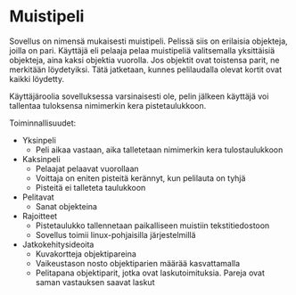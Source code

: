 # Muistipeli

Sovellus on nimensä mukaisesti muistipeli. Pelissä siis on erilaisia objekteja, joilla on pari.
Käyttäjä eli pelaaja pelaa muistipeliä valitsemalla yksittäisiä objekteja, aina kaksi objektia vuorolla.
Jos objektit ovat toistensa parit, ne merkitään löydetyiksi. Tätä jatketaan,
kunnes pelilaudalla olevat kortit ovat kaikki löydetty.

Käyttäjäroolia sovelluksessa varsinaisesti ole, pelin jälkeen käyttäjä voi tallentaa tuloksensa
nimimerkin kera pistetaulukkoon.

Toiminnallisuudet: 

* Yksinpeli
	* Peli aikaa vastaan, aika talletetaan nimimerkin kera tulostaulukkoon
* Kaksinpeli
	* Pelaajat pelaavat vuorollaan
	* Voittaja on eniten pisteitä kerännyt, kun pelilauta on tyhjä
	* Pisteitä ei talleteta taulukkoon
* Pelitavat
	* Sanat objekteina
* Rajoitteet
	* Pistetaulukko tallennetaan paikalliseen muistiin tekstitiedostoon
	* Sovellus toimii linux-pohjaisilla järjestelmillä
* Jatkokehitysideoita
	* Kuvakortteja objektipareina
	* Vaikeustason nosto objektiparien määrää kasvattamalla
	* Pelitapana objektiparit, jotka ovat laskutoimituksia. Pareja ovat saman vastauksen saavat laskut

